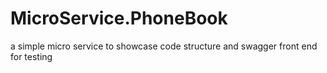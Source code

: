 # MicroService.PhoneBook
a simple micro service to showcase code structure and swagger front end for testing
